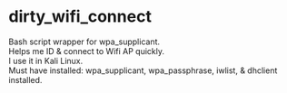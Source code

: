 # dirty_wifi_connect
Bash script wrapper for wpa_supplicant.<br> 
Helps me ID &amp; connect to Wifi AP quickly.<br>
I use it in Kali Linux.<br>
Must have installed: wpa_supplicant, wpa_passphrase, iwlist, & dhclient installed. 
